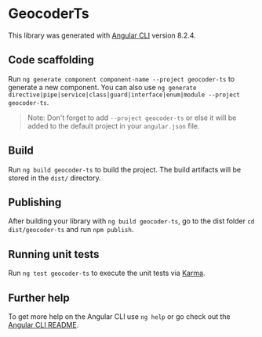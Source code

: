# GeocoderTs

This library was generated with [Angular CLI](https://github.com/angular/angular-cli) version 8.2.4.

## Code scaffolding

Run `ng generate component component-name --project geocoder-ts` to generate a new component. You can also use `ng generate directive|pipe|service|class|guard|interface|enum|module --project geocoder-ts`.
> Note: Don't forget to add `--project geocoder-ts` or else it will be added to the default project in your `angular.json` file. 

## Build

Run `ng build geocoder-ts` to build the project. The build artifacts will be stored in the `dist/` directory.

## Publishing

After building your library with `ng build geocoder-ts`, go to the dist folder `cd dist/geocoder-ts` and run `npm publish`.

## Running unit tests

Run `ng test geocoder-ts` to execute the unit tests via [Karma](https://karma-runner.github.io).

## Further help

To get more help on the Angular CLI use `ng help` or go check out the [Angular CLI README](https://github.com/angular/angular-cli/blob/master/README.md).
